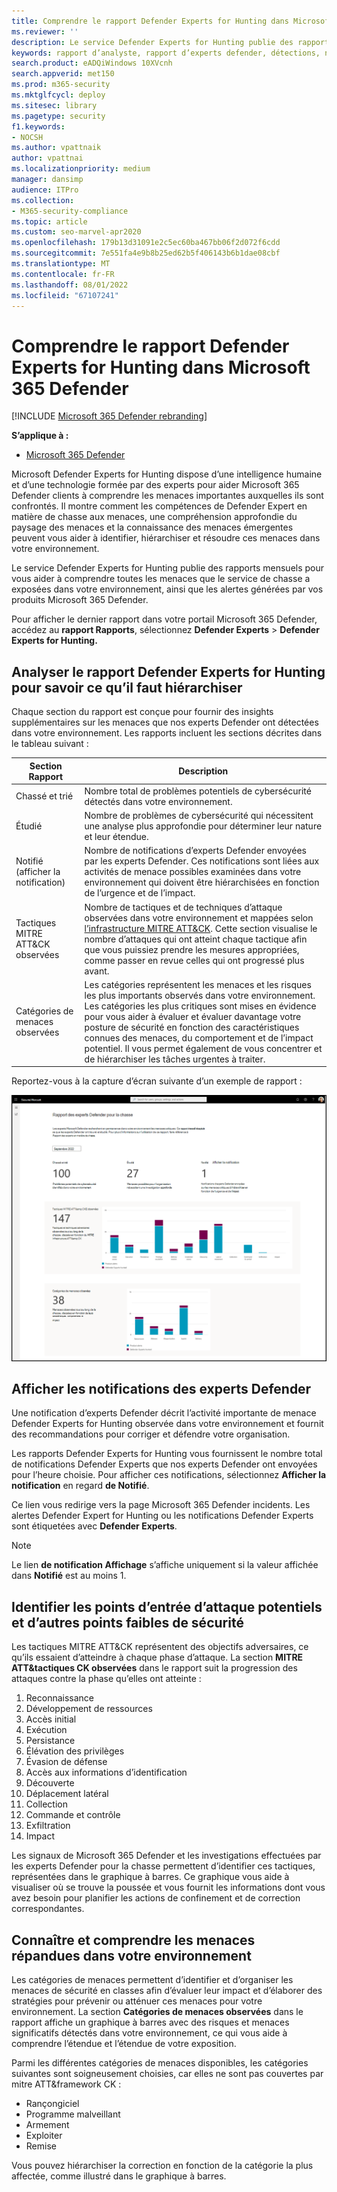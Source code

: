 ```yaml
---
title: Comprendre le rapport Defender Experts for Hunting dans Microsoft 365 Defender
ms.reviewer: ''
description: Le service Defender Experts for Hunting publie des rapports mensuels pour vous aider à comprendre toutes les menaces que le service de chasse a exposées dans votre environnement.
keywords: rapport d’analyste, rapport d’experts defender, détections, notifications d’experts defender, chasse, notifications, catégories de menaces, rapports de chasse
search.product: eADQiWindows 10XVcnh
search.appverid: met150
ms.prod: m365-security
ms.mktglfcycl: deploy
ms.sitesec: library
ms.pagetype: security
f1.keywords:
- NOCSH
ms.author: vpattnaik
author: vpattnai
ms.localizationpriority: medium
manager: dansimp
audience: ITPro
ms.collection:
- M365-security-compliance
ms.topic: article
ms.custom: seo-marvel-apr2020
ms.openlocfilehash: 179b13d31091e2c5ec60ba467bb06f2d072f6cdd
ms.sourcegitcommit: 7e551fa4e9b8b25ed62b5f406143b6b1dae08cbf
ms.translationtype: MT
ms.contentlocale: fr-FR
ms.lasthandoff: 08/01/2022
ms.locfileid: "67107241"
---
```

# <a name="understand-the-defender-experts-for-hunting-report-in-microsoft-365-defender"></a>Comprendre le rapport Defender Experts for Hunting dans Microsoft 365 Defender

[!INCLUDE [Microsoft 365 Defender rebranding](../../includes/microsoft-defender.md)]

**S’applique à :**

- [Microsoft 365 Defender](https://go.microsoft.com/fwlink/?linkid=2118804)

Microsoft Defender Experts for Hunting dispose d’une intelligence humaine et d’une technologie formée par des experts pour aider Microsoft 365 Defender clients à comprendre les menaces importantes auxquelles ils sont confrontés. Il montre comment les compétences de Defender Expert en matière de chasse aux menaces, une compréhension approfondie du paysage des menaces et la connaissance des menaces émergentes peuvent vous aider à identifier, hiérarchiser et résoudre ces menaces dans votre environnement. 

Le service Defender Experts for Hunting publie des rapports mensuels pour vous aider à comprendre toutes les menaces que le service de chasse a exposées dans votre environnement, ainsi que les alertes générées par vos produits Microsoft 365 Defender.

Pour afficher le dernier rapport dans votre portail Microsoft 365 Defender, accédez au **rapport Rapports**, sélectionnez **Defender Experts** > **Defender Experts for Hunting.**

## <a name="scan-the-defender-experts-for-hunting-report-to-know-what-to-prioritize"></a>Analyser le rapport Defender Experts for Hunting pour savoir ce qu’il faut hiérarchiser

Chaque section du rapport est conçue pour fournir des insights supplémentaires sur les menaces que nos experts Defender ont détectées dans votre environnement. Les rapports incluent les sections décrites dans le tableau suivant :

| Section Rapport | Description |
|--|--|
| Chassé et trié | Nombre total de problèmes potentiels de cybersécurité détectés dans votre environnement. |
| Étudié | Nombre de problèmes de cybersécurité qui nécessitent une analyse plus approfondie pour déterminer leur nature et leur étendue. |
| Notifié (afficher la notification) | Nombre de notifications d’experts Defender envoyées par les experts Defender. Ces notifications sont liées aux activités de menace possibles examinées dans votre environnement qui doivent être hiérarchisées en fonction de l’urgence et de l’impact. |
| Tactiques MITRE ATT&CK observées | Nombre de tactiques et de techniques d’attaque observées dans votre environnement et mappées selon [l’infrastructure MITRE ATT&CK](https://attack.mitre.org/). Cette section visualise le nombre d’attaques qui ont atteint chaque tactique afin que vous puissiez prendre les mesures appropriées, comme passer en revue celles qui ont progressé plus avant. |
| Catégories de menaces observées | Les catégories représentent les menaces et les risques les plus importants observés dans votre environnement. Les catégories les plus critiques sont mises en évidence pour vous aider à évaluer et évaluer davantage votre posture de sécurité en fonction des caractéristiques connues des menaces, du comportement et de l’impact potentiel. Il vous permet également de vous concentrer et de hiérarchiser les tâches urgentes à traiter. |

Reportez-vous à la capture d’écran suivante d’un exemple de rapport :

![Capture d’écran d’un rapport Microsoft Defender Experts for Hunting dans Microsoft 365 Defender portail.](../../media/mte/defenderexperts/defender-experts-report.png)

## <a name="view-defender-experts-notifications"></a>Afficher les notifications des experts Defender

Une notification d’experts Defender décrit l’activité importante de menace Defender Experts for Hunting observée dans votre environnement et fournit des recommandations pour corriger et défendre votre organisation.

Les rapports Defender Experts for Hunting vous fournissent le nombre total de notifications Defender Experts que nos experts Defender ont envoyées pour l’heure choisie. Pour afficher ces notifications, sélectionnez **Afficher la notification** en regard **de Notifié**.

Ce lien vous redirige vers la page Microsoft 365 Defender incidents. Les alertes Defender Expert for Hunting ou les notifications Defender Experts sont étiquetées avec **Defender Experts**.

> [!NOTE]
> Le lien **de notification Affichage** s’affiche uniquement si la valeur affichée dans **Notifié** est au moins 1.

## <a name="identify-potential-attack-entry-points-and-other-security-weak-spots"></a>Identifier les points d’entrée d’attaque potentiels et d’autres points faibles de sécurité

Les tactiques MITRE ATT&CK représentent des objectifs adversaires, ce qu’ils essaient d’atteindre à chaque phase d’attaque. La section **MITRE ATT&tactiques CK observées** dans le rapport suit la progression des attaques contre la phase qu’elles ont atteinte :

1.  Reconnaissance
2.  Développement de ressources
3.  Accès initial
4.  Exécution
3.  Persistance
4.  Élévation des privilèges
5.  Évasion de défense
6.  Accès aux informations d’identification
7.  Découverte
8.  Déplacement latéral
9.  Collection
10. Commande et contrôle
11. Exfiltration
12. Impact

Les signaux de Microsoft 365 Defender et les investigations effectuées par les experts Defender pour la chasse permettent d’identifier ces tactiques, représentées dans le graphique à barres. Ce graphique vous aide à visualiser où se trouve la poussée et vous fournit les informations dont vous avez besoin pour planifier les actions de confinement et de correction correspondantes.

## <a name="know-and-understand-the-prevalent-threats-in-your-environment"></a>Connaître et comprendre les menaces répandues dans votre environnement

Les catégories de menaces permettent d’identifier et d’organiser les menaces de sécurité en classes afin d’évaluer leur impact et d’élaborer des stratégies pour prévenir ou atténuer ces menaces pour votre environnement. La section **Catégories de menaces observées** dans le rapport affiche un graphique à barres avec des risques et menaces significatifs détectés dans votre environnement, ce qui vous aide à comprendre l’étendue et l’étendue de votre exposition.

Parmi les différentes catégories de menaces disponibles, les catégories suivantes sont soigneusement choisies, car elles ne sont pas couvertes par mitre ATT&framework CK :

- Rançongiciel
- Programme malveillant
- Armement
- Exploiter
- Remise

Vous pouvez hiérarchiser la correction en fonction de la catégorie la plus affectée, comme illustré dans le graphique à barres.

